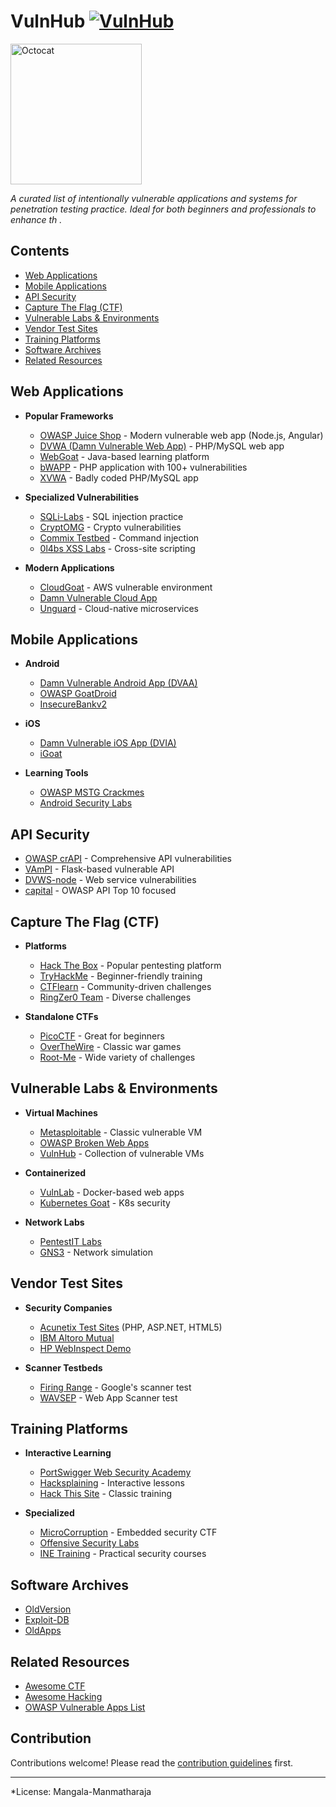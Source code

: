 # VulnHub [![VulnHub](https://awesome.re/badge.svg)](https://awesome.re)


<img src="https://octodex.github.com/images/grim-repo.jpg" alt="Octocat" width="210" height="225">

*A curated list of intentionally vulnerable applications and systems for penetration testing practice. Ideal for both beginners and professionals to enhance th .*

## Contents

- [Web Applications](#web-applications)
- [Mobile Applications](#mobile-applications)
- [API Security](#api-security)
- [Capture The Flag (CTF)](#capture-the-flag-ctf)
- [Vulnerable Labs & Environments](#vulnerable-labs--environments)
- [Vendor Test Sites](#vendor-test-sites)
- [Training Platforms](#training-platforms)
- [Software Archives](#software-archives)
- [Related Resources](#related-resources)

## Web Applications

- **Popular Frameworks**
  - [OWASP Juice Shop](https://github.com/juice-shop/juice-shop) - Modern vulnerable web app (Node.js, Angular)
  - [DVWA (Damn Vulnerable Web App)](http://www.dvwa.co.uk/) - PHP/MySQL web app
  - [WebGoat](https://github.com/webgoat/webgoat) - Java-based learning platform
  - [bWAPP](http://sourceforge.net/projects/bwapp/) - PHP application with 100+ vulnerabilities
  - [XVWA](https://github.com/s4n7h0/xvwa) - Badly coded PHP/MySQL app

- **Specialized Vulnerabilities**
  - [SQLi-Labs](https://github.com/Audi-1/sqli-labs) - SQL injection practice
  - [CryptOMG](https://github.com/SpiderLabs/CryptOMG) - Crypto vulnerabilities
  - [Commix Testbed](https://github.com/stasinopoulos/commix-testbed) - Command injection
  - [0l4bs XSS Labs](https://github.com/tegal1337/0l4bs) - Cross-site scripting

- **Modern Applications**
  - [CloudGoat](https://github.com/RhinoSecurityLabs/cloudgoat) - AWS vulnerable environment
  - [Damn Vulnerable Cloud App](https://github.com/m6a-UdS/dvca)
  - [Unguard](https://github.com/dynatrace-oss/unguard) - Cloud-native microservices

## Mobile Applications

- **Android**
  - [Damn Vulnerable Android App (DVAA)](https://code.google.com/p/dvaa/)
  - [OWASP GoatDroid](https://github.com/jackMannino/OWASP-GoatDroid-Project)
  - [InsecureBankv2](https://github.com/dineshshetty/Android-InsecureBankv2)

- **iOS**
  - [Damn Vulnerable iOS App (DVIA)](http://damnvulnerableiosapp.com/)
  - [iGoat](https://github.com/OWASP/igoat)

- **Learning Tools**
  - [OWASP MSTG Crackmes](https://github.com/OWASP/owasp-mstg/tree/master/Crackmes)
  - [Android Security Labs](https://securitycompass.github.io/AndroidLabs/)

## API Security

- [OWASP crAPI](https://github.com/OWASP/crAPI) - Comprehensive API vulnerabilities
- [VAmPI](https://github.com/erev0s/VAmPI) - Flask-based vulnerable API
- [DVWS-node](https://github.com/snoopysecurity/dvws-node) - Web service vulnerabilities
- [capital](https://github.com/Checkmarx/capital) - OWASP API Top 10 focused

## Capture The Flag (CTF)

- **Platforms**
  - [Hack The Box](https://www.hackthebox.eu) - Popular pentesting platform
  - [TryHackMe](https://tryhackme.com/) - Beginner-friendly training
  - [CTFlearn](http://ctflearn.com/) - Community-driven challenges
  - [RingZer0 Team](https://ringzer0team.com/) - Diverse challenges

- **Standalone CTFs**
  - [PicoCTF](https://picoctf.com/) - Great for beginners
  - [OverTheWire](http://www.overthewire.org/wargames/) - Classic war games
  - [Root-Me](http://www.root-me.org/) - Wide variety of challenges

## Vulnerable Labs & Environments

- **Virtual Machines**
  - [Metasploitable](https://sourceforge.net/projects/metasploitable/) - Classic vulnerable VM
  - [OWASP Broken Web Apps](https://www.owasp.org/index.php/OWASP_Broken_Web_Applications_Project)
  - [VulnHub](https://vulnhub.com/) - Collection of vulnerable VMs

- **Containerized**
  - [VulnLab](https://github.com/Yavuzlar/VulnLab) - Docker-based web apps
  - [Kubernetes Goat](https://github.com/madhuakula/kubernetes-goat) - K8s security

- **Network Labs**
  - [PentestIT Labs](https://lab.pentestit.ru/)
  - [GNS3](https://www.gns3.com/) - Network simulation

## Vendor Test Sites

- **Security Companies**
  - [Acunetix Test Sites](https://testphp.vulnweb.com/) (PHP, ASP.NET, HTML5)
  - [IBM Altoro Mutual](http://demo.testfire.net/)
  - [HP WebInspect Demo](http://zero.webappsecurity.com)

- **Scanner Testbeds**
  - [Firing Range](https://public-firing-range.appspot.com/) - Google's scanner test
  - [WAVSEP](https://github.com/sectooladdict/wavsep) - Web App Scanner test

## Training Platforms

- **Interactive Learning**
  - [PortSwigger Web Security Academy](https://portswigger.net/web-security)
  - [Hacksplaining](https://www.hacksplaining.com/) - Interactive lessons
  - [Hack This Site](http://www.hackthissite.org/) - Classic training

- **Specialized**
  - [MicroCorruption](https://microcorruption.com/) - Embedded security CTF
  - [Offensive Security Labs](https://www.offensive-security.com/labs/)
  - [INE Training](https://ine.com/) - Practical security courses

## Software Archives

- [OldVersion](http://www.oldversion.com/)
- [Exploit-DB](https://www.exploit-db.com/)
- [OldApps](http://www.oldapps.com/)

## Related Resources

- [Awesome CTF](https://github.com/apsdehal/awesome-ctf)
- [Awesome Hacking](https://github.com/Hack-with-Github/Awesome-Hacking)
- [OWASP Vulnerable Apps List](https://owasp.org/www-project-vulnerable-web-applications-directory/)

## Contribution

Contributions welcome! Please read the [contribution guidelines](CONTRIBUTING.md) first.

---

*License:
Mangala-Manmatharaja
